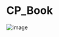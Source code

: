 # CP_Book
![image](https://user-images.githubusercontent.com/62591318/220402850-41b04878-580c-4c61-9b62-b18286b63906.png)

